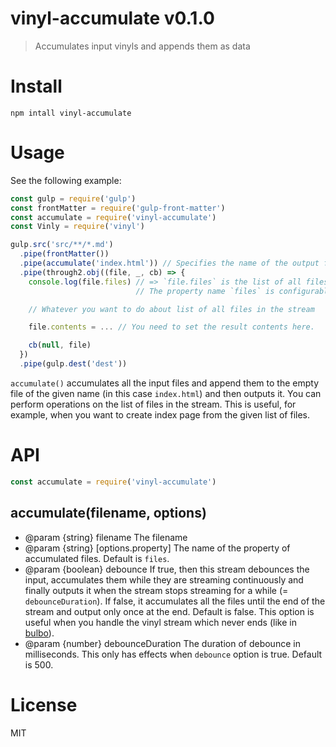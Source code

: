 # vinyl-accumulate v0.1.0

> Accumulates input vinyls and appends them as data

# Install

    npm intall vinyl-accumulate

# Usage

See the following example:

```js
const gulp = require('gulp')
const frontMatter = require('gulp-front-matter')
const accumulate = require('vinyl-accumulate')
const Vinly = require('vinyl')

gulp.src('src/**/*.md')
  .pipe(frontMatter())
  .pipe(accumulate('index.html')) // Specifies the name of the output file.
  .pipe(through2.obj((file, _, cb) => {
    console.log(file.files) // => `file.files` is the list of all files from the upstream
                            // The property name `files` is configurable by the `property` option.

    // Whatever you want to do about list of all files in the stream

    file.contents = ... // You need to set the result contents here.

    cb(null, file)
  })
  .pipe(gulp.dest('dest'))
```

`accumulate()` accumulates all the input files and append them to the empty file of the given name (in this case `index.html`) and then outputs it. You can perform operations on the list of files in the stream. This is useful, for example, when you want to create index page from the given list of files.

# API

```js
const accumulate = require('vinyl-accumulate')
```

## accumulate(filename, options)

- @param {string} filename The filename
- @param {string} [options.property] The name of the property of accumulated files. Default is `files`.
- @param {boolean} debounce If true, then this stream debounces the input, accumulates them while they are streaming continuously and finally outputs it when the stream stops streaming for a while (= `debounceDuration`). If false, it accumulates all the files until the end of the stream and output only once at the end. Default is false. This option is useful when you handle the vinyl stream which never ends (like in [bulbo][bulbo]).
- @param {number} debounceDuration The duration of debounce in milliseconds. This only has effects when `debounce` option is true. Default is 500.

# License

MIT

[bulbo]: https://github.com/kt3k/bulbo
